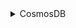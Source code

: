 <details> <summary>CosmosDB</summary>


**How to add / remove items to the Cosmos DB**

**How to query (read)**

**How does the partition key work when adding & reading data? Try different scenarios**

**How does it work with unique keys**

  </details> 